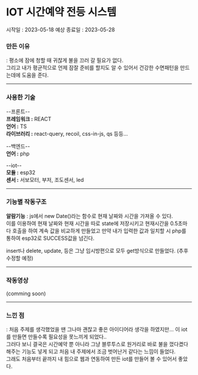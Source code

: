 # IOT 시간예약 전등 시스템
시작일 : 2023-05-18
예상 종료일 : 2023-05-28


### 만든 이유
: 평소에 잠에 청할 때 귀찮게 불을 끄러 갈 필요가 없다. <br />그리고 내가 평균적으로 언제 잠잘 준비를 할지도 알 수 있어서 건강한 수면패턴을 만드는데에 도움을 준다.

<hr />

### 사용한 기술
--프론트--<br />
<strong>프레임워크 :</strong> REACT<br />
<strong>언어 :</strong> TS<br />
<strong>라이브러리 :</strong> react-query,   recoil,   css-in-js,   qs 등등...<br />

--백엔드--<br />
<strong>언어 :</strong> php<br />

--iot--<br />
<strong>모듈 :</strong> esp32<br />
<strong>센서 :</strong> 서보모터, 부저, 조도센서, led<br />

<hr />

### 기능별 작동구조
**알람기능** : js에서 new Date()라는 함수로 현재 날짜와 시간을 가져올 수 있다. <br /> 이를 이용하여 현재 날짜와 현재 시간을 따로 state에 저장시키고 현재시간을 0.5초마다 호출을 하여 계속 값을 비교하게 만들었고 만약 내가 입력한 값과 일치할 시 php를 통하여 esp32로 SUCCESS값을 넘긴다. 

insert나 delete, update, 등은 그냥 임시방편으로 모두 get방식으로 만들었다. (추후 수정할 예정)

<hr />

### 작동영상
(comming soon)


<hr />

### 느낀 점
: 처음 주제를 생각했었을 땐 그나마 괜찮고 좋은 아이디어라 생각을 하였지만... 이 iot를 만들면 만들수록 필요성을 못느끼게 되었다.. <br />
그러다 보니 결국은 시간예약 뿐 아니라 그냥 블루투스로 원거리로 바로 불을 껐다켰다 해주는 기능도 넣게 되고 처음 내 주제에서 조금 벗어난거 같다는 느낌이 들었다.<br />
그래도 처음부터 끝까지 내 힘으로 웹과 연동하여 만든 iot를 만들어 볼 수 있어서 좋았다.
